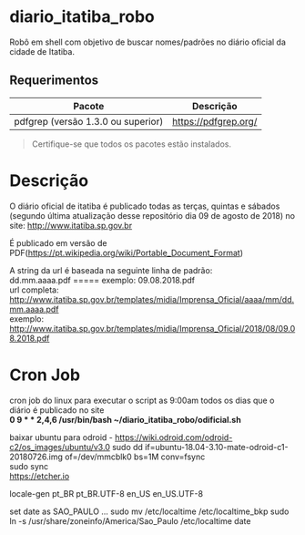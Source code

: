 # diario_itatiba_robo
Robô em shell com objetivo de buscar nomes/padrões no diário oficial da cidade de Itatiba.  

## Requerimentos  

|Pacote| Descrição|  
|---------|--------------|  
|pdfgrep (versão 1.3.0 ou superior)|https://pdfgrep.org/|  
> Certifique-se que todos os pacotes estão instalados.    

# Descrição  
O diário oficial de itatiba é publicado todas as terças, quintas e sábados (segundo última atualização desse repositório dia 09 de agosto de 2018) no site: http://www.itatiba.sp.gov.br  

É publicado em versão de PDF(https://pt.wikipedia.org/wiki/Portable_Document_Format)  

A string da url é baseada na seguinte linha de padrão:  
dd.mm.aaaa.pdf ===== exemplo: 09.08.2018.pdf  
url completa:  
http://www.itatiba.sp.gov.br/templates/midia/Imprensa_Oficial/aaaa/mm/dd.mm.aaaa.pdf  
exemplo: http://www.itatiba.sp.gov.br/templates/midia/Imprensa_Oficial/2018/08/09.08.2018.pdf  

# Cron Job  
cron job do linux para executar o script as 9:00am todos os dias que o diário é publicado no site  
**0 9 * * 2,4,6 /usr/bin/bash ~/diario_itatiba_robo/odificial.sh**  

baixar ubuntu para odroid - https://wiki.odroid.com/odroid-c2/os_images/ubuntu/v3.0
sudo dd if=ubuntu-18.04-3.10-mate-odroid-c1-20180726.img of=/dev/mmcblk0 bs=1M conv=fsync  
sudo sync  
https://etcher.io  

locale-gen pt_BR pt_BR.UTF-8 en_US en_US.UTF-8  

set date as SAO_PAULO ...
sudo mv /etc/localtime /etc/localtime_bkp
sudo ln -s /usr/share/zoneinfo/America/Sao_Paulo /etc/localtime 
date  
